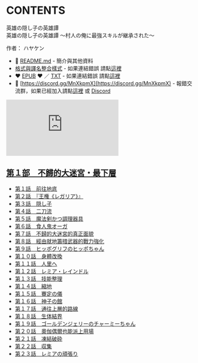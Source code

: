 # CONTENTS

英雄の隠し子の英雄譚  
英雄の隠し子の英雄譚 ～村人の俺に最強スキルが継承された～  

作者： ハヤケン  



- :closed_book: [README.md](README.md) - 簡介與其他資料
- [格式與譯名整合樣式](https://github.com/bluelovers/node-novel/blob/master/lib/locales/%E8%8B%B1%E9%9B%84%E3%81%AE%E9%9A%A0%E3%81%97%E5%AD%90%E3%81%AE%E8%8B%B1%E9%9B%84%E8%AD%9A.ts) - 如果連結錯誤 請點[這裡](https://github.com/bluelovers/node-novel/blob/master/lib/locales/)
-  :heart: [EPUB](https://gitlab.com/demonovel/epub-txt/blob/master/syosetu_out/%E8%8B%B1%E9%9B%84%E3%81%AE%E9%9A%A0%E3%81%97%E5%AD%90%E3%81%AE%E8%8B%B1%E9%9B%84%E8%AD%9A.epub) :heart:  ／ [TXT](https://gitlab.com/demonovel/epub-txt/blob/master/syosetu_out/out/%E8%8B%B1%E9%9B%84%E3%81%AE%E9%9A%A0%E3%81%97%E5%AD%90%E3%81%AE%E8%8B%B1%E9%9B%84%E8%AD%9A.out.txt) - 如果連結錯誤 請點[這裡](https://gitlab.com/demonovel/epub-txt/blob/master/syosetu_out/syosetu_out)
- :mega: [https://discord.gg/MnXkpmX](https://discord.gg/MnXkpmX) - 報錯交流群，如果已經加入請點[這裡](https://discordapp.com/channels/467794087769014273/467794088285175809) 或 [Discord](https://discordapp.com/channels/@me)


![導航目錄](https://chart.apis.google.com/chart?cht=qr&chs=150x150&chl=https://gitlab.com/novel-group/txt-source/blob/master/syosetu/英雄の隠し子の英雄譚/導航目錄.md "導航目錄")




## [第１部　不歸的大迷宮・最下層](00000_%E7%AC%AC%EF%BC%91%E9%83%A8%E3%80%80%E4%B8%8D%E6%AD%B8%E7%9A%84%E5%A4%A7%E8%BF%B7%E5%AE%AE%E3%83%BB%E6%9C%80%E4%B8%8B%E5%B1%A4)

- [第１話　前往地底](00000_%E7%AC%AC%EF%BC%91%E9%83%A8%E3%80%80%E4%B8%8D%E6%AD%B8%E7%9A%84%E5%A4%A7%E8%BF%B7%E5%AE%AE%E3%83%BB%E6%9C%80%E4%B8%8B%E5%B1%A4/00010_%E7%AC%AC%EF%BC%91%E8%A9%B1%E3%80%80%E5%89%8D%E5%BE%80%E5%9C%B0%E5%BA%95.txt)
- [第２話　『王権《レガリア》』](00000_%E7%AC%AC%EF%BC%91%E9%83%A8%E3%80%80%E4%B8%8D%E6%AD%B8%E7%9A%84%E5%A4%A7%E8%BF%B7%E5%AE%AE%E3%83%BB%E6%9C%80%E4%B8%8B%E5%B1%A4/00020_%E7%AC%AC%EF%BC%92%E8%A9%B1%E3%80%80%E3%80%8E%E7%8E%8B%E6%A8%A9%E3%80%8A%E3%83%AC%E3%82%AC%E3%83%AA%E3%82%A2%E3%80%8B%E3%80%8F.txt)
- [第３話　隠し子](00000_%E7%AC%AC%EF%BC%91%E9%83%A8%E3%80%80%E4%B8%8D%E6%AD%B8%E7%9A%84%E5%A4%A7%E8%BF%B7%E5%AE%AE%E3%83%BB%E6%9C%80%E4%B8%8B%E5%B1%A4/00030_%E7%AC%AC%EF%BC%93%E8%A9%B1%E3%80%80%E9%9A%A0%E3%81%97%E5%AD%90.txt)
- [第４話　二刀流](00000_%E7%AC%AC%EF%BC%91%E9%83%A8%E3%80%80%E4%B8%8D%E6%AD%B8%E7%9A%84%E5%A4%A7%E8%BF%B7%E5%AE%AE%E3%83%BB%E6%9C%80%E4%B8%8B%E5%B1%A4/00040_%E7%AC%AC%EF%BC%94%E8%A9%B1%E3%80%80%E4%BA%8C%E5%88%80%E6%B5%81.txt)
- [第５話　魔法剣かつ調理器具](00000_%E7%AC%AC%EF%BC%91%E9%83%A8%E3%80%80%E4%B8%8D%E6%AD%B8%E7%9A%84%E5%A4%A7%E8%BF%B7%E5%AE%AE%E3%83%BB%E6%9C%80%E4%B8%8B%E5%B1%A4/00050_%E7%AC%AC%EF%BC%95%E8%A9%B1%E3%80%80%E9%AD%94%E6%B3%95%E5%89%A3%E3%81%8B%E3%81%A4%E8%AA%BF%E7%90%86%E5%99%A8%E5%85%B7.txt)
- [第６話　食人鬼オーガ](00000_%E7%AC%AC%EF%BC%91%E9%83%A8%E3%80%80%E4%B8%8D%E6%AD%B8%E7%9A%84%E5%A4%A7%E8%BF%B7%E5%AE%AE%E3%83%BB%E6%9C%80%E4%B8%8B%E5%B1%A4/00060_%E7%AC%AC%EF%BC%96%E8%A9%B1%E3%80%80%E9%A3%9F%E4%BA%BA%E9%AC%BC%E3%82%AA%E3%83%BC%E3%82%AC.txt)
- [第７話　不歸的大迷宮的真正面貌](00000_%E7%AC%AC%EF%BC%91%E9%83%A8%E3%80%80%E4%B8%8D%E6%AD%B8%E7%9A%84%E5%A4%A7%E8%BF%B7%E5%AE%AE%E3%83%BB%E6%9C%80%E4%B8%8B%E5%B1%A4/00070_%E7%AC%AC%EF%BC%97%E8%A9%B1%E3%80%80%E4%B8%8D%E6%AD%B8%E7%9A%84%E5%A4%A7%E8%BF%B7%E5%AE%AE%E7%9A%84%E7%9C%9F%E6%AD%A3%E9%9D%A2%E8%B2%8C.txt)
- [第８話　經由就地籌措武器的戰力強化](00000_%E7%AC%AC%EF%BC%91%E9%83%A8%E3%80%80%E4%B8%8D%E6%AD%B8%E7%9A%84%E5%A4%A7%E8%BF%B7%E5%AE%AE%E3%83%BB%E6%9C%80%E4%B8%8B%E5%B1%A4/00080_%E7%AC%AC%EF%BC%98%E8%A9%B1%E3%80%80%E7%B6%93%E7%94%B1%E5%B0%B1%E5%9C%B0%E7%B1%8C%E6%8E%AA%E6%AD%A6%E5%99%A8%E7%9A%84%E6%88%B0%E5%8A%9B%E5%BC%B7%E5%8C%96.txt)
- [第９話　ヒッポグリフのヒッポちゃん](00000_%E7%AC%AC%EF%BC%91%E9%83%A8%E3%80%80%E4%B8%8D%E6%AD%B8%E7%9A%84%E5%A4%A7%E8%BF%B7%E5%AE%AE%E3%83%BB%E6%9C%80%E4%B8%8B%E5%B1%A4/00090_%E7%AC%AC%EF%BC%99%E8%A9%B1%E3%80%80%E3%83%92%E3%83%83%E3%83%9D%E3%82%B0%E3%83%AA%E3%83%95%E3%81%AE%E3%83%92%E3%83%83%E3%83%9D%E3%81%A1%E3%82%83%E3%82%93.txt)
- [第１０話　身體改換](00000_%E7%AC%AC%EF%BC%91%E9%83%A8%E3%80%80%E4%B8%8D%E6%AD%B8%E7%9A%84%E5%A4%A7%E8%BF%B7%E5%AE%AE%E3%83%BB%E6%9C%80%E4%B8%8B%E5%B1%A4/00100_%E7%AC%AC%EF%BC%91%EF%BC%90%E8%A9%B1%E3%80%80%E8%BA%AB%E9%AB%94%E6%94%B9%E6%8F%9B.txt)
- [第１１話　人里へ](00000_%E7%AC%AC%EF%BC%91%E9%83%A8%E3%80%80%E4%B8%8D%E6%AD%B8%E7%9A%84%E5%A4%A7%E8%BF%B7%E5%AE%AE%E3%83%BB%E6%9C%80%E4%B8%8B%E5%B1%A4/00110_%E7%AC%AC%EF%BC%91%EF%BC%91%E8%A9%B1%E3%80%80%E4%BA%BA%E9%87%8C%E3%81%B8.txt)
- [第１２話　レミア・レインドル](00000_%E7%AC%AC%EF%BC%91%E9%83%A8%E3%80%80%E4%B8%8D%E6%AD%B8%E7%9A%84%E5%A4%A7%E8%BF%B7%E5%AE%AE%E3%83%BB%E6%9C%80%E4%B8%8B%E5%B1%A4/00120_%E7%AC%AC%EF%BC%91%EF%BC%92%E8%A9%B1%E3%80%80%E3%83%AC%E3%83%9F%E3%82%A2%E3%83%BB%E3%83%AC%E3%82%A4%E3%83%B3%E3%83%89%E3%83%AB.txt)
- [第１３話　技能整理](00000_%E7%AC%AC%EF%BC%91%E9%83%A8%E3%80%80%E4%B8%8D%E6%AD%B8%E7%9A%84%E5%A4%A7%E8%BF%B7%E5%AE%AE%E3%83%BB%E6%9C%80%E4%B8%8B%E5%B1%A4/00130_%E7%AC%AC%EF%BC%91%EF%BC%93%E8%A9%B1%E3%80%80%E6%8A%80%E8%83%BD%E6%95%B4%E7%90%86.txt)
- [第１４話　縮地](00000_%E7%AC%AC%EF%BC%91%E9%83%A8%E3%80%80%E4%B8%8D%E6%AD%B8%E7%9A%84%E5%A4%A7%E8%BF%B7%E5%AE%AE%E3%83%BB%E6%9C%80%E4%B8%8B%E5%B1%A4/00140_%E7%AC%AC%EF%BC%91%EF%BC%94%E8%A9%B1%E3%80%80%E7%B8%AE%E5%9C%B0.txt)
- [第１５話　賽定の儀](00000_%E7%AC%AC%EF%BC%91%E9%83%A8%E3%80%80%E4%B8%8D%E6%AD%B8%E7%9A%84%E5%A4%A7%E8%BF%B7%E5%AE%AE%E3%83%BB%E6%9C%80%E4%B8%8B%E5%B1%A4/00150_%E7%AC%AC%EF%BC%91%EF%BC%95%E8%A9%B1%E3%80%80%E8%B3%BD%E5%AE%9A%E3%81%AE%E5%84%80.txt)
- [第１６話　神子の館](00000_%E7%AC%AC%EF%BC%91%E9%83%A8%E3%80%80%E4%B8%8D%E6%AD%B8%E7%9A%84%E5%A4%A7%E8%BF%B7%E5%AE%AE%E3%83%BB%E6%9C%80%E4%B8%8B%E5%B1%A4/00160_%E7%AC%AC%EF%BC%91%EF%BC%96%E8%A9%B1%E3%80%80%E7%A5%9E%E5%AD%90%E3%81%AE%E9%A4%A8.txt)
- [第１７話　通往上層的路線](00000_%E7%AC%AC%EF%BC%91%E9%83%A8%E3%80%80%E4%B8%8D%E6%AD%B8%E7%9A%84%E5%A4%A7%E8%BF%B7%E5%AE%AE%E3%83%BB%E6%9C%80%E4%B8%8B%E5%B1%A4/00170_%E7%AC%AC%EF%BC%91%EF%BC%97%E8%A9%B1%E3%80%80%E9%80%9A%E5%BE%80%E4%B8%8A%E5%B1%A4%E7%9A%84%E8%B7%AF%E7%B7%9A.txt)
- [第１８話　生体結界](00000_%E7%AC%AC%EF%BC%91%E9%83%A8%E3%80%80%E4%B8%8D%E6%AD%B8%E7%9A%84%E5%A4%A7%E8%BF%B7%E5%AE%AE%E3%83%BB%E6%9C%80%E4%B8%8B%E5%B1%A4/00180_%E7%AC%AC%EF%BC%91%EF%BC%98%E8%A9%B1%E3%80%80%E7%94%9F%E4%BD%93%E7%B5%90%E7%95%8C.txt)
- [第１９話　ゴールデンジェリーのチャーミーちゃん](00000_%E7%AC%AC%EF%BC%91%E9%83%A8%E3%80%80%E4%B8%8D%E6%AD%B8%E7%9A%84%E5%A4%A7%E8%BF%B7%E5%AE%AE%E3%83%BB%E6%9C%80%E4%B8%8B%E5%B1%A4/00190_%E7%AC%AC%EF%BC%91%EF%BC%99%E8%A9%B1%E3%80%80%E3%82%B4%E3%83%BC%E3%83%AB%E3%83%87%E3%83%B3%E3%82%B8%E3%82%A7%E3%83%AA%E3%83%BC%E3%81%AE%E3%83%81%E3%83%A3%E3%83%BC%E3%83%9F%E3%83%BC%E3%81%A1%E3%82%83%E3%82%93.txt)
- [第２０話　奧伽偶爾也能派上用場](00000_%E7%AC%AC%EF%BC%91%E9%83%A8%E3%80%80%E4%B8%8D%E6%AD%B8%E7%9A%84%E5%A4%A7%E8%BF%B7%E5%AE%AE%E3%83%BB%E6%9C%80%E4%B8%8B%E5%B1%A4/00200_%E7%AC%AC%EF%BC%92%EF%BC%90%E8%A9%B1%E3%80%80%E5%A5%A7%E4%BC%BD%E5%81%B6%E7%88%BE%E4%B9%9F%E8%83%BD%E6%B4%BE%E4%B8%8A%E7%94%A8%E5%A0%B4.txt)
- [第２１話　凍結破砕](00000_%E7%AC%AC%EF%BC%91%E9%83%A8%E3%80%80%E4%B8%8D%E6%AD%B8%E7%9A%84%E5%A4%A7%E8%BF%B7%E5%AE%AE%E3%83%BB%E6%9C%80%E4%B8%8B%E5%B1%A4/00210_%E7%AC%AC%EF%BC%92%EF%BC%91%E8%A9%B1%E3%80%80%E5%87%8D%E7%B5%90%E7%A0%B4%E7%A0%95.txt)
- [第２２話　収集](00000_%E7%AC%AC%EF%BC%91%E9%83%A8%E3%80%80%E4%B8%8D%E6%AD%B8%E7%9A%84%E5%A4%A7%E8%BF%B7%E5%AE%AE%E3%83%BB%E6%9C%80%E4%B8%8B%E5%B1%A4/00220_%E7%AC%AC%EF%BC%92%EF%BC%92%E8%A9%B1%E3%80%80%E5%8F%8E%E9%9B%86.txt)
- [第２３話　レミアの頑張り](00000_%E7%AC%AC%EF%BC%91%E9%83%A8%E3%80%80%E4%B8%8D%E6%AD%B8%E7%9A%84%E5%A4%A7%E8%BF%B7%E5%AE%AE%E3%83%BB%E6%9C%80%E4%B8%8B%E5%B1%A4/00230_%E7%AC%AC%EF%BC%92%EF%BC%93%E8%A9%B1%E3%80%80%E3%83%AC%E3%83%9F%E3%82%A2%E3%81%AE%E9%A0%91%E5%BC%B5%E3%82%8A.txt)

